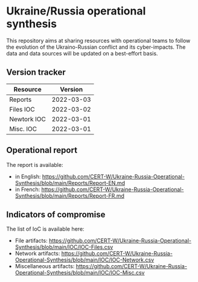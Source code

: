 # Ukraine/Russia operational synthesis

This repository aims at sharing resources with operational teams to follow the evolution of the Ukraino-Russian conflict and its cyber-impacts.
The data and data sources will be updated on a best-effort basis.

## Version tracker 
| Resource | Version |
| --- | --- |
| Reports | 2022-03-03 |
| Files IOC | 2022-03-02 |
| Newtork IOC | 2022-03-01 |
| Misc. IOC | 2022-03-01 |


## Operational report

The report is available:

* in English: https://github.com/CERT-W/Ukraine-Russia-Operational-Synthesis/blob/main/Reports/Report-EN.md
* in French: https://github.com/CERT-W/Ukraine-Russia-Operational-Synthesis/blob/main/Reports/Report-FR.md


## Indicators of compromise

The list of IoC is available here: 

* File artifacts: https://github.com/CERT-W/Ukraine-Russia-Operational-Synthesis/blob/main/IOC/IOC-Files.csv
* Network artifacts: https://github.com/CERT-W/Ukraine-Russia-Operational-Synthesis/blob/main/IOC/IOC-Network.csv
* Miscellaneous artifacts: https://github.com/CERT-W/Ukraine-Russia-Operational-Synthesis/blob/main/IOC/IOC-Misc.csv
